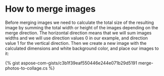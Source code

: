 # How to merge images

Before merging images we need to calculate the total size of the resulting image by summing the total width or height of the images depending on the merge direction. The horizontal direction means that we will sum images widths and we will use direction values 0 in our example, and direction value 1 for the vertical direction. Then we create a new image with the calculated dimensions and white background color, and place our images to it:

{% gist aspose-com-gists/c3b1f39eaf550446e244e071b29d5191 merge-photos-to-collage.cs %}
